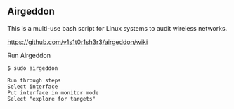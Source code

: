 ## Airgeddon
This is a multi-use bash script for Linux systems to audit wireless networks.

https://github.com/v1s1t0r1sh3r3/airgeddon/wiki

Run Airgeddon

    $ sudo airgeddon 

    Run through steps
    Select interface
    Put interface in monitor mode
    Select "explore for targets"
